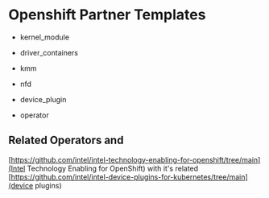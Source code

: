 # Openshift Partner Templates


* kernel_module

* driver_containers

* kmm

* nfd

* device_plugin

* operator





## Related Operators and 
[https://github.com/intel/intel-technology-enabling-for-openshift/tree/main](Intel Technology Enabling for OpenShift) 
with it's related [https://github.com/intel/intel-device-plugins-for-kubernetes/tree/main](device plugins)






